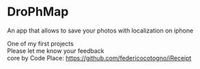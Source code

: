 # DroPhMap
An app that allows to save your photos with localization on iphone

One of my first projects <br>
Please let me know your feedback <br>
core by Code Place:  https://github.com/federicocotogno/iReceipt

